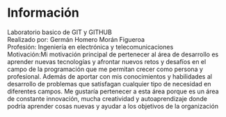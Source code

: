 # Información
Laboratorio basico de GIT y GITHUB</br>
Realizado por: Germán Homero Morán Figueroa</br>
Profesión: Ingeniería en electrónica y telecomunicaciones</br>
Motivación:Mi motivación principal de pertenecer al área de desarrollo es aprender nuevas tecnologías y afrontar nuevos retos y desafíos en el campo de la programación que me permitan crecer como persona y profesional.  Además de aportar con mis conocimientos y habilidades al desarrollo de problemas que satisfagan cualquier tipo de necesidad en diferentes campos. 
Me gustaría pertenecer a esta área porque es un área de constante innovación, mucha creatividad y autoaprendizaje donde podría aprender cosas nuevas y ayudar a los objetivos de la organización
